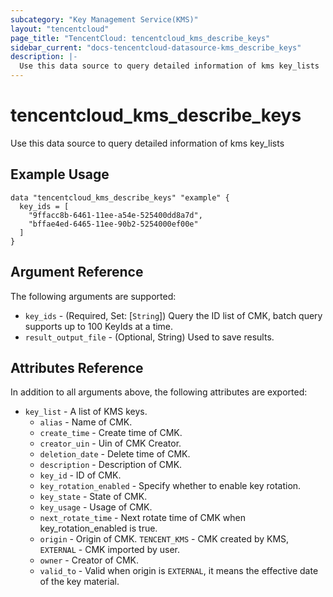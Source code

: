 ```yaml
---
subcategory: "Key Management Service(KMS)"
layout: "tencentcloud"
page_title: "TencentCloud: tencentcloud_kms_describe_keys"
sidebar_current: "docs-tencentcloud-datasource-kms_describe_keys"
description: |-
  Use this data source to query detailed information of kms key_lists
---
```


# tencentcloud_kms_describe_keys

Use this data source to query detailed information of kms key_lists

## Example Usage

```hcl
data "tencentcloud_kms_describe_keys" "example" {
  key_ids = [
    "9ffacc8b-6461-11ee-a54e-525400dd8a7d",
    "bffae4ed-6465-11ee-90b2-5254000ef00e"
  ]
}
```

## Argument Reference

The following arguments are supported:

* `key_ids` - (Required, Set: [`String`]) Query the ID list of CMK, batch query supports up to 100 KeyIds at a time.
* `result_output_file` - (Optional, String) Used to save results.

## Attributes Reference

In addition to all arguments above, the following attributes are exported:

* `key_list` - A list of KMS keys.
  * `alias` - Name of CMK.
  * `create_time` - Create time of CMK.
  * `creator_uin` - Uin of CMK Creator.
  * `deletion_date` - Delete time of CMK.
  * `description` - Description of CMK.
  * `key_id` - ID of CMK.
  * `key_rotation_enabled` - Specify whether to enable key rotation.
  * `key_state` - State of CMK.
  * `key_usage` - Usage of CMK.
  * `next_rotate_time` - Next rotate time of CMK when key_rotation_enabled is true.
  * `origin` - Origin of CMK. `TENCENT_KMS` - CMK created by KMS, `EXTERNAL` - CMK imported by user.
  * `owner` - Creator of CMK.
  * `valid_to` - Valid when origin is `EXTERNAL`, it means the effective date of the key material.


